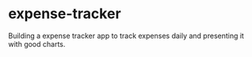 # expense-tracker

Building a expense tracker app to track expenses daily and presenting it with good charts.
